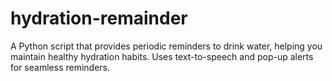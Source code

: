 # hydration-remainder
A Python script that provides periodic reminders to drink water, helping you maintain healthy hydration habits. Uses text-to-speech and pop-up alerts for seamless reminders.
